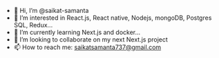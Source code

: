 - 👋 Hi, I’m @saikat-samanta
- 👀 I’m interested in React.js, React native, Nodejs, mongoDB, Postgres SQL, Redux...
- 🌱 I’m currently learning Next.js and docker...
- 💞️ I’m looking to collaborate on my next Next.js project
- 📫 How to reach me: saikatsamanta737@gmail.com

<!---
saikat-samanta/saikat-samanta is a ✨ special ✨ repository because its `README.md` (this file) appears on your GitHub profile.
You can click the Preview link to take a look at your changes.
--->

